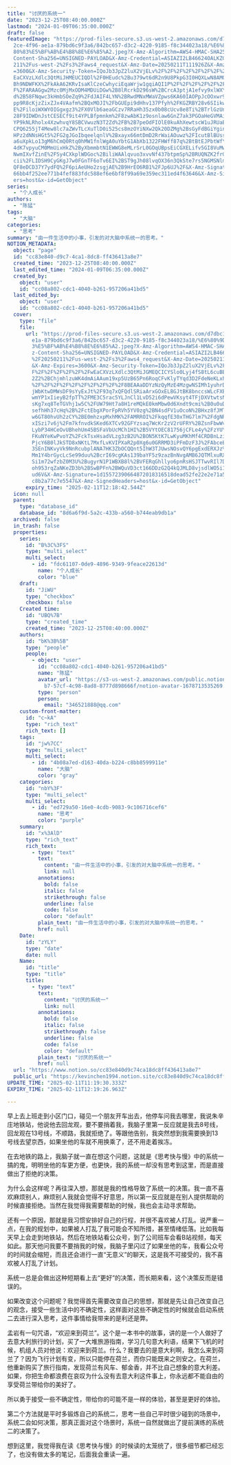 ```yaml
---
title: "讨厌的系统一"
date: "2023-12-25T08:40:00.000Z"
lastmod: "2024-01-09T06:35:00.000Z"
draft: false
featuredImage: "https://prod-files-secure.s3.us-west-2.amazonaws.com/d7dbc101-8\
  2ce-4f96-ae1a-879bd6c9f3a6/842bc657-d3c2-4220-9185-f8c344023a18/%E6%80%9D%E8%\
  80%83%E5%BF%AB%E4%B8%8E%E6%85%A2.jpeg?X-Amz-Algorithm=AWS4-HMAC-SHA256&X-Amz-\
  Content-Sha256=UNSIGNED-PAYLOAD&X-Amz-Credential=ASIAZI2LB46624OALKZG%2F20250\
  211%2Fus-west-2%2Fs3%2Faws4_request&X-Amz-Date=20250211T111926Z&X-Amz-Expires\
  =3600&X-Amz-Security-Token=IQoJb3JpZ2luX2VjELv%2F%2F%2F%2F%2F%2F%2F%2F%2F%2Fw\
  EaCXVzLXdlc3QtMiJHMEUCIQDl%2F0HEudc%2Bu379wt6dR2n9U8PkpG3I0HQXLwN8AMQgHAIgE%2\
  Bh9NDWFKX%2FkAkA62KRvIsaKlCzeCwhyciEqaWrjw1gqiAQI1P%2F%2F%2F%2F%2F%2F%2F%2F%2\
  F%2FARAAGgw2Mzc0MjMxODM4MDUiDGw%2B8lRcrkD296sW%2BCrcA3ptjA1efvy9xlWXYqDZNvN9s\
  d%2B58FNqwc3kHmbSOeZq9%2FdJAIF4LYN%2BRwdMNxMWaVZpws6KA60IAOPpJcOOxwr9Eti79yIJ\
  pp9R8cKjzZixZJx4VAafm%2BQxMOJI%2FbGUEpi9dHhv137Pfyh%2FKGZRBY28v6SIikwTSL%2BEi\
  E%2FiloiWXWYOIGgxgz3%2FX0Vlb6aeaGCzv7RRaHh35zx0b08cUcv8e8Ti%2BTrlGzUnM2OXR0qa\
  28F9IDWDnJstCESECf9it4YPLBfpmnkm%2F8zwAbK1z9osnlaw6GnZ7ak3PGOaHeGVMAi0mS8QXXQ\
  YP9kNLRholx4XzwhvqY8SBCVwuzN3T2Zd%2FB%2B7peOdFIOlE0kuAhXewtscW1uJRUaBKzkVksEp\
  CPQ6255jT4Mew8lc7aZWvTLcXuTlD0i525cs8mzOYiNXw2Qk20DZMg%2BsGyFdBGiYginYxVn4%2F\
  HPz2dNNsHGt5%2FG2gJGoIbqeelqnlV%2Bxayx66mtDmD2RrWaiAOuwz%2FIcutBlBUssPXyAMN6X\
  a6uXpkLo13gM6hCmQ0Rtq0hMW1fnlWgA0uYbtG1AbXb1322FHWff87q%2BtBtEJPbtWfYMJvE%2FC\
  4dK7vpyuCM0MmUixHkZ%2ByXbmmbtN1EWWG8eMLrSrL0GOqUBpsEiCGXELifv5GI8VuMwgRXOfon0\
  NwmIXvfZinE%2FSy4CXkplWDGoc%2BiliWAAlqvuo3xvvNf437btpmSp%2BRUQNZK2frGyHpDYpbd\
  cii%2FLIDSH9CyGKgJ7w0FGnTF6oTv6EI%2BST9gJh08lvqOX36n3QkSte7rs5NGMSNlm3VT4s1Oh\
  QF8eDCD37Y7ydFQ%2F6piAeUHo2zsgjAE%2B9HrEO6RB1%2FJp6UJ%2F&X-Amz-Signature=f822\
  66bb4f252ee771b4fef883fdc588ef6e6bf8f99a69e359ec311ed4f63646&X-Amz-SignedHead\
  ers=host&x-id=GetObject"
series:
  - "个人成长"
authors:
  - "陈猛"
tags:
  - "大脑"
categories:
  - "思考"
summary: "由一件生活中的小事，引发的对大脑中系统一的思考。"
NOTION_METADATA:
  object: "page"
  id: "cc83e840-d9c7-4ca1-8dc8-ff436413a8e7"
  created_time: "2023-12-25T08:40:00.000Z"
  last_edited_time: "2024-01-09T06:35:00.000Z"
  created_by:
    object: "user"
    id: "cc08a802-cdc1-4040-b261-957206a41bd5"
  last_edited_by:
    object: "user"
    id: "cc08a802-cdc1-4040-b261-957206a41bd5"
  cover:
    type: "file"
    file:
      url: "https://prod-files-secure.s3.us-west-2.amazonaws.com/d7dbc101-82ce-4f96-a\
        e1a-879bd6c9f3a6/842bc657-d3c2-4220-9185-f8c344023a18/%E6%80%9D%E8%80%8\
        3%E5%BF%AB%E4%B8%8E%E6%85%A2.jpeg?X-Amz-Algorithm=AWS4-HMAC-SHA256&X-Am\
        z-Content-Sha256=UNSIGNED-PAYLOAD&X-Amz-Credential=ASIAZI2LB466TIFTVREK\
        %2F20250211%2Fus-west-2%2Fs3%2Faws4_request&X-Amz-Date=20250211T111842Z\
        &X-Amz-Expires=3600&X-Amz-Security-Token=IQoJb3JpZ2luX2VjELv%2F%2F%2F%2\
        F%2F%2F%2F%2F%2F%2FwEaCXVzLXdlc3QtMiJGMEQCICYSlo0Lyj4fS8tL6cuBBgLd9%2Fk\
        2Z2%2BChjmhlzuWK4dmAiAAum19xp5UzB65Pn6RoqCFvKlyTYqd3D2FdeNeKLxh4yqIBAjU\
        %2F%2F%2F%2F%2F%2F%2F%2F%2F%2F8BEAAaDDYzNzQyMzE4MzgwNSIMh1yuhrDLaB%2BNW\
        jWbKtwDMWsDF9sYyExJt%2F93q7xQFQdlSRiaArxGOxELBGJtBK8bnccsWLcFXBIHJ3omIY\
        wmYP1xIieyB2fpTT%2FME3C5rac5YLJnCl1LvD52i6dPewVKsyt4TFjDXVtwtsNIchJ95K9\
        sKg7xq8TeTGVhj1w5C%2FUW79Ht7a8H1reMQkE0kmMbw0d6Xndt9cmi%2B0u0uDhoR7%2FW\
        sefhHh37cHq%2B%2FctEbgXPorFpRVh5YV0zg%2BN4sdFV1uOcoN%2BHxz8fJMTOLIQtfSm\
        w6GT80hvUh2zCY%2BE0mhzxpMxhMK%2FAMRROI%2FkqqfE30xTHG7lm7%2FdgNRv793pAVl\
        xISzi7v6j%2Fm7kfnvdkSKed6XTCv92GFYzsaq7WcKr2zV2rUFRY%2BZsnFbwWvk2nUzL0r\
        LybP34HCeOvUBhehUm45BSFaVbUcMCh1HI%2B5VYtOEC81756jCFLe4y%2FzYUYZd2BookI\
        FKuNYeKwPvoYZ%2FckTsxHsadVLzg3zB2U%2BON5KtK7LwKyuMKhMf4CRDBnLzi4CqzPznd\
        PjcY6B0lJkSTD8xNKtL7MxfLvKVIPXaR2p0Xg6u0GRRMD3iPFmDzF3J%2FAbceBhQjo4SGm\
        3SEnINKvyVk9NnRcubplANA7HK3ZbOCQQnt5IhW3TJUwsNOsvQY6pgExdERXJz%2FVmMwZq\
        Mm1Y4brGycLcSe99duu%2BcrI69cgKAs139baYF5z9zazBnNvgAMB6JQTMlxuRXEWhmxwAN\
        Si1m72wfzbZ0M3U%2BugyrN1P1WBXB8l%2BVFERqGhllyo6pnRsHSJTTwvRIl7DNlYaVY2w\
        oh953rqZaNKeZD3b%2BSwBPFn%2BWQuVD3ct166DDzG2Q4kQJMLD8vjsdlWO5i1ofdhw8fe\
        ud6V&X-Amz-Signature=1d15572390664872018316518dead52fe22e2e71a56b013b53\
        c8b2a77c7e5547&X-Amz-SignedHeaders=host&x-id=GetObject"
      expiry_time: "2025-02-11T12:18:42.544Z"
  icon: null
  parent:
    type: "database_id"
    database_id: "8d6a6f9d-5a2c-433b-a560-b744eab9db1a"
  archived: false
  in_trash: false
  properties:
    series:
      id: "B%3C%3FS"
      type: "multi_select"
      multi_select:
        - id: "fdc61107-0de9-4896-9349-9feace22613d"
          name: "个人成长"
          color: "blue"
    draft:
      id: "JiWU"
      type: "checkbox"
      checkbox: false
    Created time:
      id: "UBQ%7B"
      type: "created_time"
      created_time: "2023-12-25T08:40:00.000Z"
    authors:
      id: "bK%3B%5B"
      type: "people"
      people:
        - object: "user"
          id: "cc08a802-cdc1-4040-b261-957206a41bd5"
          name: "陈猛"
          avatar_url: "https://s3-us-west-2.amazonaws.com/public.notion-static.com/775523\
            b7-57cf-4c98-8ad8-8777d898666f/notion-avatar-1678713535269.png"
          type: "person"
          person:
            email: "346521888@qq.com"
    custom-front-matter:
      id: "c~kA"
      type: "rich_text"
      rich_text: []
    tags:
      id: "jw%7CC"
      type: "multi_select"
      multi_select:
        - id: "4b08a7ed-d163-40da-b224-c8bb8599911e"
          name: "大脑"
          color: "gray"
    categories:
      id: "nbY%3F"
      type: "multi_select"
      multi_select:
        - id: "ed729a50-16e0-4cdb-9083-9c106716cef6"
          name: "思考"
          color: "purple"
    summary:
      id: "x%3AlD"
      type: "rich_text"
      rich_text:
        - type: "text"
          text:
            content: "由一件生活中的小事，引发的对大脑中系统一的思考。"
            link: null
          annotations:
            bold: false
            italic: false
            strikethrough: false
            underline: false
            code: false
            color: "default"
          plain_text: "由一件生活中的小事，引发的对大脑中系统一的思考。"
          href: null
    Date:
      id: "zYLY"
      type: "date"
      date: null
    Name:
      id: "title"
      type: "title"
      title:
        - type: "text"
          text:
            content: "讨厌的系统一"
            link: null
          annotations:
            bold: false
            italic: false
            strikethrough: false
            underline: false
            code: false
            color: "default"
          plain_text: "讨厌的系统一"
          href: null
  url: "https://www.notion.so/cc83e840d9c74ca18dc8ff436413a8e7"
  public_url: "https://kevinchen1994.notion.site/cc83e840d9c74ca18dc8ff436413a8e7"
UPDATE_TIME: "2025-02-11T11:19:30.333Z"
EXPIRY_TIME: "2025-02-11T12:19:26.963Z"

---
```

<link rel="stylesheet" href="https://cdn.jsdelivr.net/npm/katex@0.16.2/dist/katex.min.css" integrity="sha384-bYdxxUwYipFNohQlHt0bjN/LCpueqWz13HufFEV1SUatKs1cm4L6fFgCi1jT643X" crossorigin="anonymous">


早上去上班走到小区门口，碰见一个朋友开车出去，他停车问我去哪里，我说朱辛庄地铁站，他说他去回龙观，要不要捎着我，我脑子里第一反应就是我去8号线，回龙观在13号线，不顺路，我就拒绝了。等跟他告别，我突然想到我需要换到13号线去望京西，如果坐他的车就不用换乘了，还不用走着挨冻。


在去地铁的路上，我脑子就一直在想这个问题，这就是《思考快与慢》中的系统一搞的鬼，明明坐他的车更方便，也更快，我的系统一却没有思考到这里，而是直接做出了拒绝的决策。


为什么会这样呢？再往深入想，那就是我的性格导致了系统一的决策。我一直不喜欢麻烦别人，麻烦别人我就会觉得不好意思，所以第一反应就是在别人提供帮助的时候直接拒绝。当然在我觉得我需要帮助的时候，我也会主动寻求帮助。


还有一个原因，那就是我习惯安排好自己的行程，并很不喜欢被人打乱。说严重一点，在我的规划中，如果被人打乱了我可能会不知所措，甚至情绪低落。比如我每天早上会走到地铁站，然后在地铁站看公众号，到了公司班车会看B站视频，每天如此。那天他问我要不要捎我的时候，我脑子里闪过了如果坐他的车，我看公众号的时间就会缩短，而且还会进行一直“无意义”的聊天，这是我不可接受的，我不喜欢被人打乱了计划。


系统一总是会做出这种短期看上去“更好”的决策，而长期来看，这个决策反而是错误的。


如果改变这个问题呢？我觉得首先需要改变自己的思想，那就是先让自己改变自己的观念，接受一些生活中的不确定性，这样面对这些不确定性的时候就会启动系统二去进行深入思考，这件事情给我带来的是利还是弊。


孟岩有一句咒语，“欢迎来到荷兰”。这个是一本书中的故事，讲的是一个人做好了去意大利旅行的计划，买了一大堆旅游指南，学习几句意大利语，结果下飞机的时候，机组人员对他说：欢迎来到荷兰。什么？我要去的是意大利啊，我怎么来到荷兰了？因为飞行计划有变，所以只能停在荷兰，而你只能既来之则安之。在荷兰，他重新购买了旅行指南，发现荷兰有风车、郁金香，并不比自己想象的意大利差。如果，你把生命都浪费在哀叹为什么没有去意大利这件事上，你永远都不能自由的享受荷兰带给你的美好了。


所以勇于接受一些不确定性，带给你的可能不是一样的体验，甚至是更好的体验。


第二个方法就是平时多锻炼自己的系统二，思考一些自己平时很少碰到的场景中，系统二会如何决策，那真正面对这个场景时，系统一自然就做出了提前演练的系统二的决策了。


想到这里，我觉得我在读《思考快与慢》的时候读的太笼统了，很多细节都已经忘了，也没有做太多的笔记，后面我会重读一遍。

